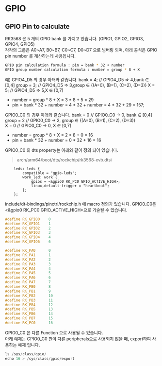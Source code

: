 # GPIO 

## GPIO Pin to calculate

RK3568 은 5 개의 GPIO bank 를 가지고 있습니다. (GPIO1, GPIO2, GPIO3, GPIO4, GPIO5)  
각각의 그룹은 A0~A7, B0~B7, C0~C7, D0~D7 으로 넘버링 되며, 아래 공식은 GPIO pin number 를 계산하는데 사용됩니다. 

```bash
GPIO pin calculation formula : pin = bank * 32 + number
GPIO group number calculation formula : number = group * 8 + X
```

예) GPIO4_D5 의 경우 아래와 같습니다.
bank = 4; 	// 	GPIO4_D5 => 4,bank ∈ [0,4]
group = 3;	//	GPIO4_D5 => 3,group ∈ {(A=0), (B=1), (C=2), (D=3)}
X = 5;		//  GPIO4_D5 => 5,X ∈ [0,7]

* number = group * 8 + X = 3 * 8 + 5 = 29
* pin = bank * 32 + number = 4 * 32 + number = 4 * 32 + 29 = 157;




GPIO0_C0 의 경우 아래와 같습니다.
bank	=	0	//	GPIO0_C0 -> 0, bank ∈ [0,4]  
group	=	2	//	GPIO0_C0 -> 2, group ∈ {(A=0), (B=1), (C=2), (D=3)}  
X 		=	0	//	GPIO0_C0 -> 0, X ∈ [0,7]  

* number = group * 8 + X = 2 * 8 + 0 = 16
* pin = bank * 32 + number = 0 * 32 + 16 = 16


GPIO0_C0 의 dts property는 아래와 같이 정의 되어 있습니다. 
> arch/arm64/boot/dts/rockchip/rk3568-evb.dtsi

```dts
	leds: leds {
		compatible = "gpio-leds";
		work_led: work {
			gpios = <&gpio0 RK_PC0 GPIO_ACTIVE_HIGH>;
			linux,default-trigger = "heartbeat";
		};
	};
```

include/dt-bindings/pinctrl/rockchip.h 에 macro 정의가 있습니다. GPIO0_C0은 <&gpio0 RK_PC0 GPIO_ACTIVE_HIGH>으로 기술될 수 있습니다. 
```c
#define RK_GPIO0	0
#define RK_GPIO1	1
#define RK_GPIO2	2
#define RK_GPIO3	3
#define RK_GPIO4	4
#define RK_GPIO6	6

#define RK_PA0		0
#define RK_PA1		1
#define RK_PA2		2
#define RK_PA3		3
#define RK_PA4		4
#define RK_PA5		5
#define RK_PA6		6
#define RK_PA7		7
#define RK_PB0		8
#define RK_PB1		9
#define RK_PB2		10
#define RK_PB3		11
#define RK_PB4		12
#define RK_PB5		13
#define RK_PB6		14
#define RK_PB7		15
#define RK_PC0		16
```

GPIO0_C0 은 다른 Function 으로 사용될 수 있습니다.  
아래 예제는 GPIO0_C0 핀이 다른 peripherals으로 사용되지 않을 때, export하여 사용하는 예제 입니다. 
```c
ls /sys/class/gpio/
echo 16 > /sys/class/gpio/export

```
